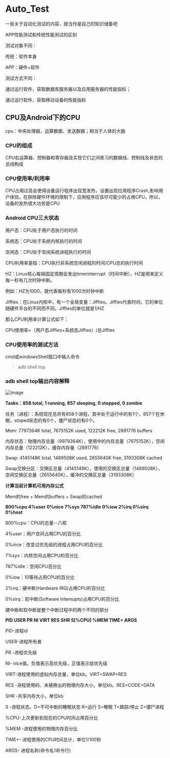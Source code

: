 # Auto_Test
一些关于自动化测试的内容，就当作是自己的知识储备吧

APP性能测试和传统性能测试的区别

测试对象不同：

传统：软件本身

APP：硬件+软件

测试方式不同：

通过运行软件，获取数据库服务器以及应用服务器的性能指标；

通过运行软件，获取移动设备的性能指标

## CPU及Android下的CPU

cpu：中央处理器，运算数据、发送数据；相当于人体的大脑

### CPU的组成

CPU右运算器、控制器和寄存器及实现它们之间练习的数据线、控制线及状态的总线构成

### CPU使用率/利用率

CPU占用过高会使得设备运行程序出现宽发热，设置出现应用程序Crash,影响用户体验，在排除硬件环境的限制下，应用程序应该尽可能少的占用CPU，所以，设备的发热很大功劳是CPU

### Android CPU三大状态
用户态：CPU处于用户态执行的时间

系统态：CPU处于系统内核执行的时间

空闲态：CPU处于空闲系统进程执行的时间

CPU利用率是指：CPU执行非系统空闲进程的时间/CPU总的执行时间

HZ：Linux核心每隔固定周期会发出timerinterrupt（时间中断），HZ是用来定义每一秒有几次时钟中断。

例如：HZ为1000，就代表每秒有1000次时钟中断

Jiffies：在Linux内核中，有一个全局变量：Jiffies。Jiffies代表时间，它的单位随硬件平台的不同而不同。Jiffies的单位就是1/HZ

那么CPU利用率计算公式如下：

CPU使用率=（用户态Jiffies+系统态Jiffies）/总Jiffies

### CPU使用率的测试方法

cmd或windowsShell窗口中输入命令
>adb shell top

### adb shell top输出内容解释

![image](https://github.com/user-attachments/assets/597244c4-a135-423f-a83c-0673dfde56c0)


**Tasks：858 total,   1 running, 857 sleeping,   0 stopped,   0 zombie**

任务（进程）：系统现在总共有858个进程，其中处于运行中的有1个，857个在休眠，stoped状态的有0个，僵尸状态的有0个。

Mem:  7797364K total,  7675152K used,   122212K free,   2891776 buffers

内存状态：物理内存总量（9979364K），使用中的内存总量（7675152K），空闲内存总量（122212K），缓存内存量（2891776）

Swap:  4145148K total,  1489508K used,  2655640K free,  3193308K cached

Swap交换分区：交换区总量（4145148K），使用的交换区总量（1489508K），空闲交换区总量（2655640K），缓冲的交换区总量（3193308K）

**计算当前计算机可用内存公式**

Mem的free + Mem的buffers + Swap的cached

**800%cpu   4%user   0%nice   7%sys 787%idle   0%iow   2%irq   0%sirq   0%host**

800%cpu：CPU的总量--八核

4%user：用户空间占用CPU的百分比

0%nice：改变过优先级的进程占用CPU的百分比

7%sys：内核空间占用CPU的百分比

787%idle：空闲CPU百分比

0%iow：10等待占用CPU的百分比

2%irq：硬中断(Hardware IRQ)占用CPU的百分比

0%sirq：软中断(Software Intemupts)占用CPU的百分比

硬中断和软中断是整个中断过程中的两个不同的部分

 **PID USER         PR  NI VIRT  RES  SHR S[%CPU] %MEM     TIME+ ARGS**

 PID-进程id

 USER-进程所有者

 PR -进程优先级

 NI- nice值。负值表示高优先级，正值表示低优先级

 VIRT-进程使用的虚拟内存总量，单位kb。VIRT=SWAP+RES

 RES -进程使用的、未被换出的物理内存大小，单位kb。RES=CODE+DATA

SHR -共享内存大小，单位kb

S -进程状态。D=不可中断的睡眠状态 R=运行 S=睡眠 T=跟踪/停止 Z=僵尸进程

%CPU-上次更新到现在的CPU时间占用百分比

%MEM -进程使用的物理内存百分比

TIME+- 进程使用的CPU时间总计，单位1/100秒

ARGS- 进程名称(命令名1命令行)
